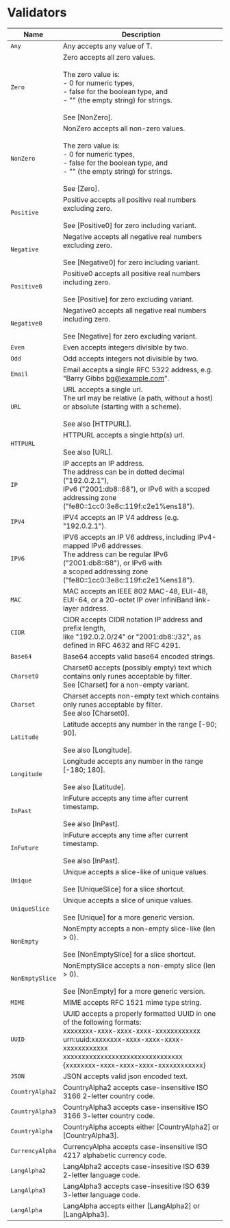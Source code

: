 # Validators
| Name | Description |
| ---- | ----------- |
| `Any` | Any accepts any value of T. |
| `Zero` | Zero accepts all zero values.<br/><br/>The zero value is:<br/>- 0 for numeric types,<br/>- false for the boolean type, and<br/>- "" (the empty string) for strings.<br/><br/>See [NonZero]. |
| `NonZero` | NonZero accepts all non-zero values.<br/><br/>The zero value is:<br/>- 0 for numeric types,<br/>- false for the boolean type, and<br/>- "" (the empty string) for strings.<br/><br/>See [Zero]. |
| `Positive` | Positive accepts all positive real numbers excluding zero.<br/><br/>See [Positive0] for zero including variant. |
| `Negative` | Negative accepts all negative real numbers excluding zero.<br/><br/>See [Negative0] for zero including variant. |
| `Positive0` | Positive0 accepts all positive real numbers including zero.<br/><br/>See [Positive] for zero excluding variant. |
| `Negative0` | Negative0 accepts all negative real numbers including zero.<br/><br/>See [Negative] for zero excluding variant. |
| `Even` | Even accepts integers divisible by two. |
| `Odd` | Odd accepts integers not divisible by two. |
| `Email` | Email accepts a single RFC 5322 address, e.g. "Barry Gibbs <bg@example.com>". |
| `URL` | URL accepts a single url.<br/>The url may be relative (a path, without a host) or absolute (starting with a scheme).<br/><br/>See also [HTTPURL]. |
| `HTTPURL` | HTTPURL accepts a single http(s) url.<br/><br/>See also [URL]. |
| `IP` | IP accepts an IP address.<br/>The address can be in dotted decimal ("192.0.2.1"),<br/>IPv6 ("2001:db8::68"), or IPv6 with a scoped addressing zone ("fe80::1cc0:3e8c:119f:c2e1%ens18"). |
| `IPV4` | IPV4 accepts an IP V4 address (e.g. "192.0.2.1"). |
| `IPV6` | IPV6 accepts an IP V6 address, including IPv4-mapped IPv6 addresses.<br/>The address can be regular IPv6 ("2001:db8::68"), or IPv6 with<br/>a scoped addressing zone ("fe80::1cc0:3e8c:119f:c2e1%ens18"). |
| `MAC` | MAC accepts an IEEE 802 MAC-48, EUI-48, EUI-64, or a 20-octet IP over InfiniBand link-layer address. |
| `CIDR` | CIDR accepts CIDR notation IP address and prefix length,<br/>like "192.0.2.0/24" or "2001:db8::/32", as defined in RFC 4632 and RFC 4291. |
| `Base64` | Base64 accepts valid base64 encoded strings. |
| `Charset0` | Charset0 accepts (possibly empty) text which contains only runes acceptable by filter.<br/>See [Charset] for a non-empty variant. |
| `Charset` | Charset accepts non-empty text which contains only runes acceptable by filter.<br/>See also [Charset0]. |
| `Latitude` | Latitude accepts any number in the range [-90; 90].<br/><br/>See also [Longitude]. |
| `Longitude` | Longitude accepts any number in the range [-180; 180].<br/><br/>See also [Latitude]. |
| `InPast` | InFuture accepts any time after current timestamp.<br/><br/>See also [InPast]. |
| `InFuture` | InFuture accepts any time after current timestamp.<br/><br/>See also [InPast]. |
| `Unique` | Unique accepts a slice-like of unique values.<br/><br/>See [UniqueSlice] for a slice shortcut. |
| `UniqueSlice` | Unique accepts a slice of unique values.<br/><br/>See [Unique] for a more generic version. |
| `NonEmpty` | NonEmpty accepts a non-empty slice-like (len > 0).<br/><br/>See [NonEmptySlice] for a slice shortcut. |
| `NonEmptySlice` | NonEmptySlice accepts a non-empty slice (len > 0).<br/><br/>See [NonEmpty] for a more generic version. |
| `MIME` | MIME accepts RFC 1521 mime type string. |
| `UUID` | UUID accepts a properly formatted UUID in one of the following formats:<br/>  xxxxxxxx-xxxx-xxxx-xxxx-xxxxxxxxxxxx<br/>  urn:uuid:xxxxxxxx-xxxx-xxxx-xxxx-xxxxxxxxxxxx<br/>  xxxxxxxxxxxxxxxxxxxxxxxxxxxxxxxx<br/>  {xxxxxxxx-xxxx-xxxx-xxxx-xxxxxxxxxxxx} |
| `JSON` | JSON accepts valid json encoded text. |
| `CountryAlpha2` | CountryAlpha2 accepts case-insensitive ISO 3166 2-letter country code. |
| `CountryAlpha3` | CountryAlpha3 accepts case-insensitive ISO 3166 3-letter country code. |
| `CountryAlpha` | CountryAlpha accepts either [CountryAlpha2] or [CountryAlpha3]. |
| `CurrencyAlpha` | CurrencyAlpha accepts case-insensitive ISO 4217 alphabetic currency code. |
| `LangAlpha2` | LangAlpha2 accepts case-insesitive ISO 639 2-letter language code. |
| `LangAlpha3` | LangAlpha3 accepts case-insesitive ISO 639 3-letter language code. |
| `LangAlpha` | LangAlpha accepts either [LangAlpha2] or [LangAlpha3]. |
